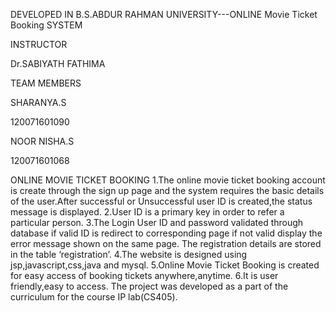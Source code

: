 DEVELOPED IN B.S.ABDUR RAHMAN UNIVERSITY---ONLINE Movie Ticket Booking SYSTEM

INSTRUCTOR

Dr.SABIYATH FATHIMA

TEAM MEMBERS

SHARANYA.S

120071601090

NOOR NISHA.S

120071601068

ONLINE MOVIE TICKET BOOKING
1.The online movie ticket booking account is create through the sign up page and the system requires the basic details of the user.After successful or Unsuccessful user ID is created,the status message is displayed.
2.User ID is a primary key in order to refer a particular person.
3.The Login User ID and password validated through database if valid ID is redirect to corresponding page if not valid display the error message shown on the same page. The registration details are stored in the table ‘registration’.
4.The website is designed using jsp,javascript,css,java and mysql.
5.Online Movie Ticket Booking is created for easy access of booking tickets anywhere,anytime.
6.It is user friendly,easy to access.
The project was developed as a part of the curriculum for the course IP lab(CS405).
